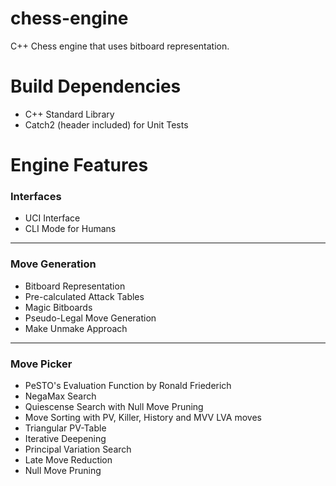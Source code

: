 chess-engine
===
C++ Chess engine that uses bitboard representation.

Build Dependencies
===
- C++ Standard Library
- Catch2 (header included) for Unit Tests

Engine Features
===

### Interfaces
- UCI Interface
- CLI Mode for Humans

---

### Move Generation
- Bitboard Representation
- Pre-calculated Attack Tables
- Magic Bitboards
- Pseudo-Legal Move Generation
- Make Unmake Approach

---

### Move Picker
- PeSTO's Evaluation Function by Ronald Friederich
- NegaMax Search
- Quiescense Search with Null Move Pruning
- Move Sorting with PV, Killer, History and MVV LVA moves
- Triangular PV-Table
- Iterative Deepening
- Principal Variation Search
- Late Move Reduction
- Null Move Pruning